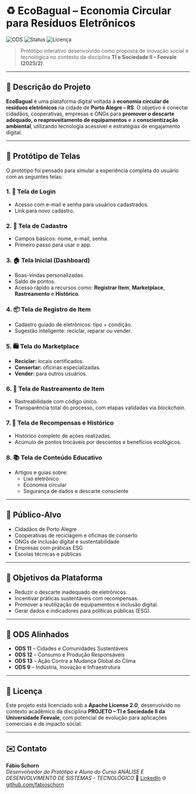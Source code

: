 # ♻️ EcoBagual – Economia Circular para Resíduos Eletrônicos

![ODS](https://img.shields.io/badge/ODS-11%2C12%2C13%2C9-green)
![Status](https://img.shields.io/badge/Status-Protótipo-yellow)
![Licença](https://img.shields.io/badge/Licen%C3%A7a-Apache%202.0-red)

> Protótipo interativo desenvolvido como proposta de inovação social e tecnológica no contexto da disciplina **TI e Sociedade II – Feevale (2025/2)**.

---

## 📌 Descrição do Projeto

**EcoBagual** é uma plataforma digital voltada à **economia circular de resíduos eletrônicos** na cidade de **Porto Alegre – RS**. O objetivo é conectar cidadãos, cooperativas, empresas e ONGs para **promover o descarte adequado, o reaproveitamento de equipamentos** e a **conscientização ambiental**, utilizando tecnologia acessível e estratégias de engajamento digital.

---

## 🧪 Protótipo de Telas

O protótipo foi pensado para simular a experiência completa do usuário com as seguintes telas:

### 1. 🔐 Tela de Login
- Acesso com e-mail e senha para usuários cadastrados.
- Link para novo cadastro.

### 2. 📝 Tela de Cadastro
- Campos básicos: nome, e-mail, senha.
- Primeiro passo para usar o app.

### 3. 🏠 Tela Inicial (Dashboard)
- Boas-vindas personalizadas.
- Saldo de pontos.
- Acesso rápido a recursos como: **Registrar Item**, **Marketplace**, **Rastreamento** e **Histórico**.

### 4. 📦 Tela de Registro de Item
- Cadastro guiado de eletrônicos: tipo + condição.
- Sugestão inteligente: reciclar, reparar ou vender.

### 5. 🛍️ Tela do Marketplace
- **Reciclar:** locais certificados.
- **Consertar:** oficinas especializadas.
- **Vender:** para outros usuários.

### 6. 📍 Tela de Rastreamento de Item
- Rastreabilidade com código único.
- Transparência total do processo, com etapas validadas via *blockchain*.

### 7. 🎁 Tela de Recompensas e Histórico
- Histórico completo de ações realizadas.
- Acúmulo de pontos trocáveis por descontos e benefícios ecológicos.

### 8. 📚 Tela de Conteúdo Educativo
- Artigos e guias sobre:
  - Lixo eletrônico
  - Economia circular
  - Segurança de dados e descarte consciente

---

## 👥 Público-Alvo

- Cidadãos de Porto Alegre
- Cooperativas de reciclagem e oficinas de conserto
- ONGs de inclusão digital e sustentabilidade
- Empresas com práticas ESG
- Escolas técnicas e públicas

---

## 🎯 Objetivos da Plataforma

- Reduzir o descarte inadequado de eletrônicos.
- Incentivar práticas sustentáveis com recompensas.
- Promover a reutilização de equipamentos e inclusão digital.
- Gerar dados e indicadores para políticas públicas (ESG).

---

## 🌱 ODS Alinhados

- **ODS 11** – Cidades e Comunidades Sustentáveis  
- **ODS 12** – Consumo e Produção Responsáveis  
- **ODS 13** – Ação Contra a Mudança Global do Clima  
- **ODS 9** – Indústria, Inovação e Infraestrutura

---

## 📄 Licença

Este projeto está licenciado sob a **Apache License 2.0**, desenvolvido no contexto acadêmico da disciplina **PROJETO – TI e Sociedade II da Universidade Feevale**, com potencial de evolução para aplicações comerciais e de impacto social.

---

## ✉️ Contato

**Fábio Schorn**  
*Desenvolvedor do Protótipo e Aluno do Curso ANÁLISE E DESENVOLVIMENTO DE SISTEMAS - TECNOLÓGICO*
🔗 [LinkedIn](https://www.linkedin.com/in/fabioschorn/)
🌐 [github.com/fabioschorn](https://github.com/fabioschorn)
